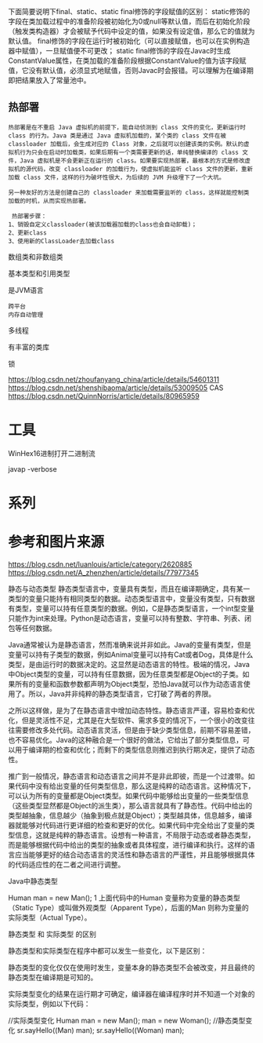 


下面简要说明下final、static、static final修饰的字段赋值的区别：
static修饰的字段在类加载过程中的准备阶段被初始化为0或null等默认值，而后在初始化阶段（触发类构造器）才会被赋予代码中设定的值，如果没有设定值，那么它的值就为默认值。 final修饰的字段在运行时被初始化（可以直接赋值，也可以在实例构造器中赋值），一旦赋值便不可更改； static final修饰的字段在Javac时生成ConstantValue属性，在类加载的准备阶段根据ConstantValue的值为该字段赋值，它没有默认值，必须显式地赋值，否则Javac时会报错。可以理解为在编译期即把结果放入了常量池中。




##  热部署

	热部署是在不重启 Java 虚拟机的前提下，能自动侦测到 class 文件的变化，更新运行时 class 的行为。Java 类是通过 Java 虚拟机加载的，某个类的 class 文件在被 classloader 加载后，会生成对应的 Class 对象，之后就可以创建该类的实例。默认的虚拟机行为只会在启动时加载类，如果后期有一个类需要更新的话，单纯替换编译的 class 文件，Java 虚拟机是不会更新正在运行的 class。如果要实现热部署，最根本的方式是修改虚拟机的源代码，改变 classloader 的加载行为，使虚拟机能监听 class 文件的更新，重新加载 class 文件，这样的行为破坏性很大，为后续的 JVM 升级埋下了一个大坑。
	
	另一种友好的方法是创建自己的 classloader 来加载需要监听的 class，这样就能控制类加载的时机，从而实现热部署。
	
	 热部署步骤：
	1、销毁自定义classloader(被该加载器加载的class也会自动卸载)；
	2、更新class
	3、使用新的ClassLoader去加载class







数组类和非数组类


基本类型和引用类型


是JVM语言

    跨平台
    内存自动管理
    
    
多线程



有丰富的类库


锁

https://blog.csdn.net/zhoufanyang_china/article/details/54601311
https://blog.csdn.net/shenshibaoma/article/details/53009505
CAS
https://blog.csdn.net/QuinnNorris/article/details/80965959





# 工具


WinHex16进制打开二进制流


javap -verbose 



# 系列





# 参考和图片来源


https://blog.csdn.net/luanlouis/article/category/2620885        
https://blog.csdn.net/A_zhenzhen/article/details/77977345




静态与动态类型 静态类型语言中，变量具有类型，而且在编译期确定，具有某一类型的变量只能持有相同类型的数据。动态类型语言中，变量没有类型，只有数据有类型，变量可以持有任意类型的数据。例如，C是静态类型语言，一个int型变量只能作为int来处理。Python是动态语言，变量可以持有整数、字符串、列表、闭包等任何数据。

Java通常被认为是静态语言，然而准确来说并非如此。Java的变量有类型，但是变量可以持有子类型的数据，例如Animal变量可以持有Cat或者Dog，具体是什么类型，是由运行时的数据决定的。这显然是动态语言的特性。极端的情况，Java中Object类型的变量，可以持有任意数据，因为任意类型都是Object的子类。如果所有的变量和函数参数都声明为Object类型，恐怕Java就可以作为动态语言使用了。所以，Java并非纯粹的静态类型语言，它打破了两者的界限。

之所以这样做，是为了在静态语言中增加动态特性。静态语言严谨，容易检查和优化，但是灵活性不足，尤其是在大型软件、需求多变的情况下，一个很小的改变往往需要修改多处代码。动态语言灵活，但是由于缺少类型信息，前期不容易差错，也不容易优化。Java的这种融合是一个很好的做法，它给出了部分类型信息，可以用于编译期的检查和优化；而剩下的类型信息则推迟到执行期决定，提供了动态性。

推广到一般情况，静态语言和动态语言之间并不是非此即彼，而是一个过渡带。如果代码中没有给出变量的任何类型信息，那么这是纯粹的动态语言。这种情况下，可以认为所有的变量都是Object类型。如果代码中能够给出变量的一些类型信息（这些类型显然都是Object的派生类），那么语言就具有了静态性。代码中给出的类型越抽象，信息越少（抽象到极点就是Object）；类型越具体，信息越多，编译器就能够对代码进行更详细的检查和更好的优化。如果代码中完全给出了变量的类型信息，这就是纯粹的静态语言。设想有一种语言，不局限于动态或者静态类型，而是能够根据代码中给出的类型的抽象或者具体程度，进行编译和执行。这样的语言应当能够更好的结合动态语言的灵活性和静态语言的严谨性，并且能够根据具体的代码适应性的在二者之间进行调整。

Java中静态类型

Human man = new Man();
1
上面代码中的Human 变量称为变量的静态类型（Static Type）或叫做外观类型（Apparent Type），后面的Man 则称为变量的实际类型（Actual Type）。

静态类型 和 实际类型 的区别

静态类型和实际类型在程序中都可以发生一些变化，以下是区别：

静态类型的变化仅仅在使用时发生，变量本身的静态类型不会被改变，并且最终的静态类型在编译期是可知的。

实际类型变化的结果在运行期才可确定，编译器在编译程序时并不知道一个对象的实际类型，例如以下代码：

//实际类型变化
Human man = new Man();
man = new Woman();
//静态类型变化
sr.sayHello((Man) man);
sr.sayHello((Woman) man);












    
